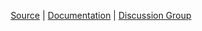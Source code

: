 <p align="center"><a href="https://github.com/linkedin/gobblin">Source</a> | <a href="https://github.com/linkedin/gobblin/wiki">Documentation</a> | <a href="https://groups.google.com/forum/#!forum/gobblin-users">Discussion Group</a></p>